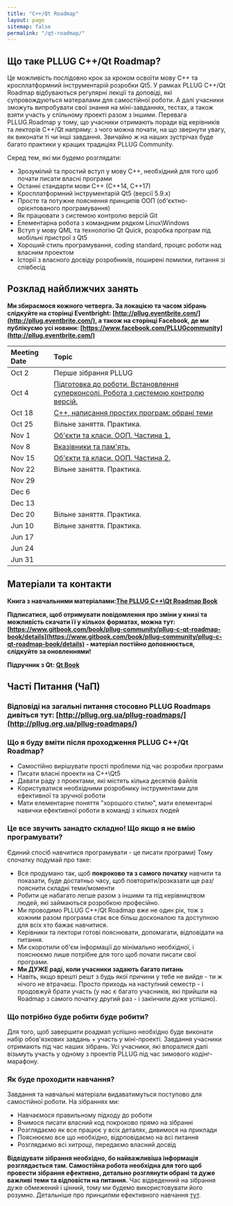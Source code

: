 ```yaml
---
title: "C++/Qt Roadmap"
layout: page
sitemap: false
permalink: "/qt-roadmap/"
---
```


## Що таке PLLUG C++/Qt Roadmap?

Це можливість послідовно крок за кроком освоїти мову С++ та кросплатформний інструментарій розробки Qt5. У рамках PLLUG C++/Qt Roadmap відбуваються регулярні лекції та доповіді, які супровождуються матералами для самостійної роботи. А далі учасники зможуть випробувати свої знання на міні-завданнях, тестах, а також взяти участь у спільному проекті разом з іншими. Перевага PLLUG.Roadmap у тому, що учасники отримають поради від керівників та лекторів С++/Qt напряму: з чого можна почати, на що звернути увагу, як виконати ті чи інші завдання. Звичайно ж на наших зустрічах буде багато практики у кращих традиціях PLLUG Community.

Серед тем, які ми будемо розглядати:
 * Зрозумілий та простий вступ у мову С++, необхідний для того щоб почати писати власні програми
 * Останні стандарти мови С++ (С++14, С++17)
 * Кросплатформний інструментарій Qt5 (версії 5.9.x)
 * Просте та потужне пояснення принципів ООП (об'єктно-орієнтованого програмування)
 * Як працювати з системою контролю версій Git
 * Елементарна робота з командним рядком Linux\Windows
 * Вступ у мову QML та технологію Qt Quick, розробка програм під мобільні пристрої з Qt5
 * Хороший стиль програмування, coding standard, процес роботи над власним проектом
 * Історії з власного досвіду розробників, поширені помилки, питання зі співбесід 


## Розклад найближчих занять

**Ми збираємося кожного четверга. За локацією та часом зібрань слідкуйте на сторінці Eventbright: [http://pllug.eventbrite.com/](http://pllug.eventbrite.com/), а також на сторінці Facebook, де ми публікуємо усі новини: [https://www.facebook.com/PLLUGcommunity](http://pllug.eventbrite.com/)**    


|  Meeting Date | Topic |
|:----|:----|
| Oct 2 | Перше зібрання PLLUG |
| Oct 4 | [Підготовка до роботи. Встановлення суперконсолі. Робота з системою контролю версій.](http://pllug.org.ua/cppqt-roadmap/intro) |
| Oct 18 | [С++, написання простих програм: обрані теми](http://pllug.org.ua/cppqt-roadmap/selected-topics) |
| Oct 25 | Вільне заняття. Практика. |
| Nov 1 | [Об'єкти та класи. ООП. Частина 1.](http://pllug.org.ua/cppqt-roadmap/classes1) |
| Nov 8 | [Вказівники та пам'ять.](http://pllug.org.ua/cppqt-roadmap/memory) |
| Nov 15 | [Об'єкти та класи. ООП. Частина 2.](http://pllug.org.ua/cppqt-roadmap/classes2) |
| Nov 22 | Вільне заняття. Практика. |
| Nov 29 |  |
| Dec 6 |  |
| Dec 13 |  |
| Dec 20 | Вільне заняття. Практика. |
| Jun 10 | Вільне заняття. Практика. |
| Jun 17 |  |
| Jun 24 |  |
| Jun 31 |  |


## Матеріали та контакти

**Книга з навчальними матеріалами:[The PLLUG C++\Qt Roadmap Book](https://pllug-community.gitbooks.io/pllug-c-qt-roadmap-book/content/)**

**Підписатися, щоб отримувати повідомлення про зміни у книзі та можливість скачати її у кількох форматах, можна тут:[https://www.gitbook.com/book/pllug-community/pllug-c-qt-roadmap-book/details](https://www.gitbook.com/book/pllug-community/pllug-c-qt-roadmap-book/details) - матеріал постійно доповнюється, слідкуйте за оновленнями!**

**Підручник з Qt: [Qt Book](https://www.dropbox.com/s/83gz2yleyt5pfge/qt_final.pdf?dl=0)**

## Часті Питання (ЧаП)

### Відповіді на загальні питання стосовно PLLUG Roadmaps дивіться тут: [http://pllug.org.ua/pllug-roadmaps/](http://pllug.org.ua/pllug-roadmaps/)

### Що я буду вміти після проходження PLLUG C++/Qt Roadmap?
 * Самостійно вирішувати прості проблеми під час розробки програми 
 * Писати власні проекти на C++\Qt5
 * Давати раду з проектами, які містять кілька десятків файлів
 * Користуватися необхідними розробнику інструментами для ефективної та зручної роботи
 * Мати елементарне поняття "хорошого стилю", мати елементарні навички ефективної роботи в команді з кількох людей
 
### Це все звучить занадто складно! Що якщо я не вмію програмувати?
Єдиний спосіб навчитися програмувати - це писати програми) Тому спочатку подумай про таке:

 * Все продумано так, щоб **покроково та з самого початку** навчити та показати, буде достатньо часу, щоб повторити/розказати ще раз/пояснити складні теми/моменти
 * Робити це набагато легше разом з іншими та під керівництвом людей, які займаються розробкою професійно.
 * Ми проводимо PLLUG C++/Qt Roadmap вже не один рік, тож з кожним разом програма стає все більш досконалою та доступною для всіх хто бажає навчитися.
 * Керівники та лектори готові пояснювати, допомагати, відповідати на питання.
 * Ми скоротили об'єм інформації до мінімально необхідної, і пояснюємо лише потрібне для того щоб почати писати свої програми.
 * **Ми ДУЖЕ раді, коли учасники задають багато питань**
 * Навіть, якщо врешті решт з будь якої причини у тебе не вийде - ти ж нічого не втрачаєш. Просто приходь на наступний семестр - і продовжуй брати участь (у нас є багато учасників, які прийшли на Roadmap з самого початку другий раз - і закінчили дуже успішно).
 
### Що потрібно буде робити буде робити?

Для того, щоб завершити роадмап успішно необхідно буде виконати набір обов'язкових завдань + участь у міні-проекті. Завдання учасники отримають під час наших зібрань. Усі учасники, які впоралися далі візьмуть участь у одному з проектів PLLUG під час зимового кодінг-марафону.

### Як буде проходити навчання?

Завдання та навчальні матеріали видаватимуться поступово для самостійної роботи. На зібраннях ми: 
  
  * Навчаємося правильному підходу до роботи
  * Вчимося писати власний код покроково прямо на зібранні
  * Розглядаємо як все працює у всіх деталях, дивимося на приклади
  * Пояснюємо все що необхідно, відрповідаємо на всі питання
  * Розглядаємо всі хитрощі, передаємо власний досвід

**Відвідувати зібрання необхідно, бо найважливіша інформація розглядається там. Самостійна робота необхідна для того щоб провести зібрання ефективно, детально розглянути обрані та дуже важливі теми та відповісти на питання.** Час відведенний на зібрання дуже обмежений і цінний, тому ми будемо використовувати його розумно. Детальніше про принципми ефективного навчання [тут](https://pllug-community.gitbooks.io/pllug-c-qt-roadmap-book/content/book/most-important/klka-nadvazhlivih-porad.html).
